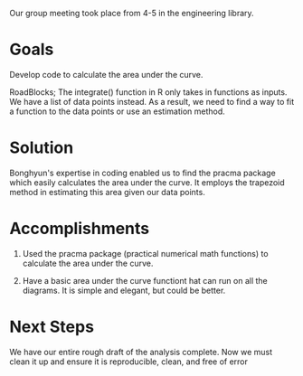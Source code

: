 Our group meeting took place from 4-5 in the engineering library.


Goals
===============
Develop code to calculate the area under the curve.

RoadBlocks; The integrate() function in R only takes in functions as inputs. We have a list of data points instead. As a result, we need to find a way to fit a function to the data points or use an estimation method. 

Solution
===============
Bonghyun's expertise in coding enabled us to find the pracma package which easily calculates the area under the curve. It employs the trapezoid method in estimating this area given our data points.

Accomplishments
===============
1) Used the pracma package (practical numerical math functions) to calculate the area under the curve.


2) Have a basic area under the curve functiont hat can run on all the diagrams. It is simple and elegant, but could be better.

Next Steps
===============
We have our entire rough draft of the analysis complete. Now we must clean it up and ensure it is reproducible, clean, and free of error
